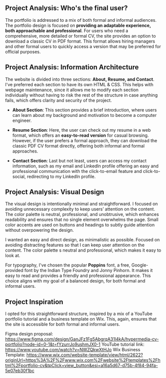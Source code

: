 ## Project Analysis: Who's the final user?
The portfolio is addressed to a mix of both formal and informal audiences. The portfolio design is focused on **providing an adaptable experience, both approachable and professional**. For users who need a comprehensive, more detailed or formal CV, the site provides an option to download a classic CV in PDF format. This format allows hiring managers and other formal users to quickly access a version that may be preferred for official purposes.

## Project Analysis: Information Architecture
The website is divided into three sections: **About, Resume, and Contact**. I've preferred each section to have its own HTML & CSS. This helps with webpage maintenance, since it allows me to modify each section individually without having to risk the rest of the structure in case anything fails, which offers clarity and security of the project.

- **About Section**: This section provides a brief introduction, where users can learn about my background and motivation to become a computer engineer.
  
- **Resume Section**: Here, the user can check out my resume in a web format, which offers an **easy-to-read version** for casual browsing. However, if the user prefers a formal approach, they can download the classic PDF CV format directly, offering both informal and formal approaches.

- **Contact Section**: Last but not least, users can access my contact information, such as my email and LinkedIn profile offering an easy and professional communication with the click-to-email feature and click-to-social, redirecting to my LinkedIn profile.

## Project Analysis: Visual Design
The visual design is intentionally minimal and straightforward. I focused on avoiding unnecessary complexity to keep users’ attention on the content. The color palette is neutral, professional, and unobtrusive, which enhances readability and ensures that no single element overwhelms the page. Small color accents are used on buttons and headings to subtly guide attention without overpowering the design.

I wanted an easy and direct design, as minimalistic as possible. Focused on avoiding distracting features so that I can keep user attention on the content. The color palette s neutral and professional, which makes it easy to look at.

For typography, I've chosen the popular **Poppins** font, a free, Google-provided font by the Indian Type Foundry and Jonny Pinhorn. It makes it easy to read and provides a friendly and professional appearance. This choice aligns with my goal of a balanced design, for both formal and informal users.

## Project Inspiration
I opted for this straightforward structure, inspired by a mix of a YouTube portfolio tutorial and a business template on Wix. This, again, ensures that the site is accessible for both formal and informal users.

Figma design proposal: https://www.figma.com/design/GanJFz1Fg5AbgrqA31l4kA/hypermedia-cv-portfolio?node-id=0-1&t=fYzurrJo9ushmJX0-1
YouTube tutorial link: https://www.youtube.com/watch?v=NWZQkwXtHJo
Wix Business Template: https://www.wix.com/website-template/view/html/2622?originUrl=https%3A%2F%2Fwww.wix.com%2Fwebsite%2Ftemplates%2Fhtml%2Fportfolio-cv&tpClick=view_button&esi=a16a5d67-d75b-4f84-94fa-5e07eb30f1bc